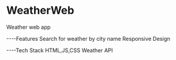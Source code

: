 # WeatherWeb
Weather web app 
  
----Features
Search for weather by city name
Responsive Design

----Tech Stack
HTML,JS,CSS
Weather API

